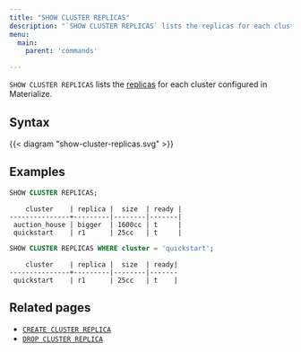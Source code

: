 ```yaml
---
title: "SHOW CLUSTER REPLICAS"
description: "`SHOW CLUSTER REPLICAS` lists the replicas for each cluster configured in Materialize."
menu:
  main:
    parent: 'commands'

---
```


`SHOW CLUSTER REPLICAS` lists the [replicas](/sql/create-cluster#replication-factor) for each
cluster configured in Materialize.

## Syntax

{{< diagram "show-cluster-replicas.svg" >}}

## Examples

```sql
SHOW CLUSTER REPLICAS;
```

```nofmt
    cluster    | replica |  size  | ready |
---------------+---------|--------|-------|
 auction_house | bigger  | 1600cc | t     |
 quickstart    | r1      | 25cc   | t     |
```

```sql
SHOW CLUSTER REPLICAS WHERE cluster = 'quickstart';
```

```nofmt
    cluster    | replica |  size  | ready|
---------------+---------|--------|-------
 quickstart    | r1      | 25cc   | t    |
```


## Related pages

- [`CREATE CLUSTER REPLICA`](../create-cluster-replica)
- [`DROP CLUSTER REPLICA`](../drop-cluster-replica)
